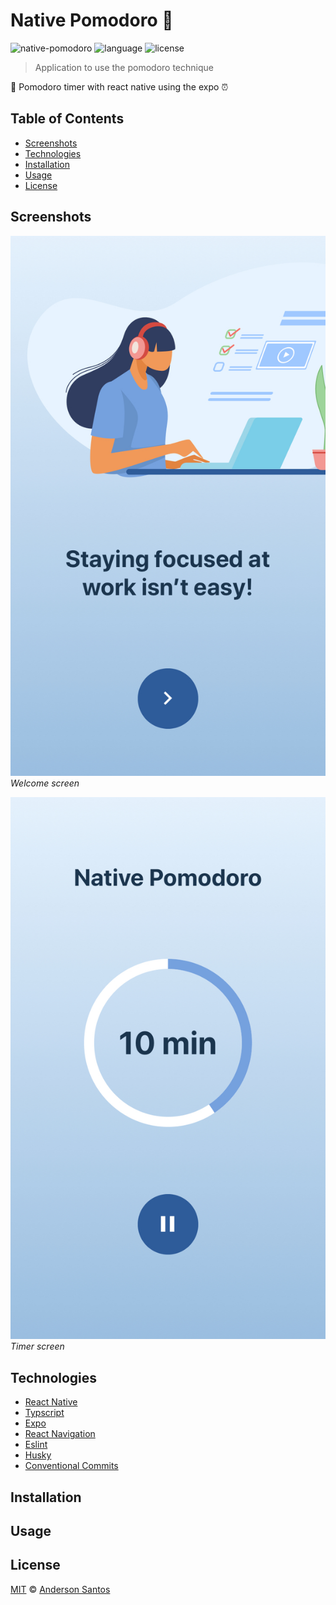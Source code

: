 # Native Pomodoro :tomato:

![native-pomodoro](https://img.shields.io/badge/zander--br-Native%20Pomodoro-red)
![language](https://img.shields.io/badge/language-Typescript-blue)
![license](https://img.shields.io/github/license/zander-br/native-pomodoro)

> Application to use the pomodoro technique

:tomato: Pomodoro timer with react native using the expo :alarm_clock:

## Table of Contents

- [Screenshots](#screenshots)
- [Technologies](#technologies)
- [Installation](#installation)
- [Usage](#usage)
- [License](#license)

## Screenshots

![Welcome](screenshot/welcome.jpeg)
_Welcome screen_

![Welcome](screenshot/timer.jpeg)
_Timer screen_

## Technologies

- [React Native](https://reactnative.dev/)
- [Typscript](https://www.typescriptlang.org/)
- [Expo](https://expo.io/)
- [React Navigation](https://reactnavigation.org/)
- [Eslint](https://eslint.org/)
- [Husky](https://github.com/typicode/husky)
- [Conventional Commits](https://www.conventionalcommits.org/en/v1.0.0/)

## Installation

## Usage

## License

[MIT](LICENSE) © [Anderson Santos](https://github.com/zander-br/)
